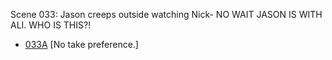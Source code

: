 Scene 033: Jason creeps outside watching Nick- NO WAIT JASON IS WITH ALI. WHO IS THIS?!

* [033A](033A.md) [No take preference.]